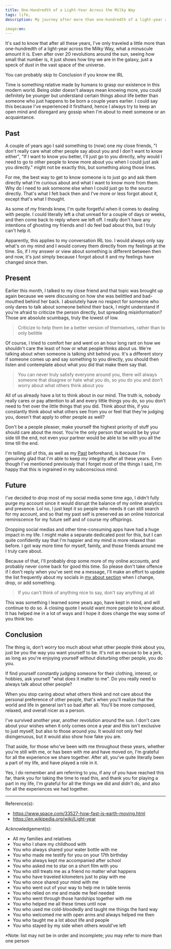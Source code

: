 ```yaml
---
title: One-Hundredth of a Light-Year Across the Milky Way
tags: life,
description: My journey after more than one-hundredth of a light-year across the Milky Way or over 20 revolutions around the sun

image:en:
---
```


It's sad to know that after all these years, I've only traveled a little more than one-hundredth of a light-year across the Milky Way, what a minuscule amount it is. Even after over 20 revolutions around the sun, seeing how small that number is, it just shows how tiny we are in the galaxy, just a speck of dust in the vast space of the universe.

<section class="info-box note">
You can probably skip to Conclusion if you know me IRL
</section>

Time is something relative made by humans to grasp our existence in this modern world. Being older doesn't always mean knowing more, you could definitely be younger but understand certain things about life better than someone who just happens to be born a couple years earlier. I could say this because I've experienced it firsthand, hence I always try to keep an open mind and disregard any gossip when I'm about to meet someone or an acquaintance.

## Past

A couple of years ago I said something to (now) one my close friends, "I don't really care what other people say about you and I don't want to know either", "If I want to know you better, I'll just go to you directly, why would I need to go to other people to know more about you when I could just ask you directly." might not be exactly this, but something along those lines.

For me, the best way to get to know someone is to just go and ask them directly what I'm curious about and what I want to know more from them. Why do I need to ask someone else when I could just go to the source directly. That's what I felt back then and I've more or less forgot about it, except that's what I thought.

As some of my friends knew, I'm quite forgetful when it comes to dealing with people. I could literally left a chat unread for a couple of days or weeks, and then come back to reply where we left off. I really don't have any intentions of ghosting my friends and I do feel bad about this, but I truly can't help it.

Apparently, this applies to my conversation IRL too. I would always only say what's on my mind and I would convey them directly from my feelings at the time. So, if I my answer or view about something is different between then and now, it's just simply because I forgot about it and my feelings have changed since then.

## Present

Earlier this month, I talked to my close friend and that topic was brought up again because we were discussing on how she was belittled and bad-mouthed behind her back. I absolutely have no respect for someone who only dares to talk about someone behind their back, I might understand if you're afraid to criticize the person directly, but spreading misinformation? Those are absolute scumbags, truly the lowest of low.

> Criticize to help them be a better version of themselves, rather than to only belittle

Of course, I tried to comfort her and went on an hour long rant on how we shouldn't care the least of how or what people thinks about us. We're talking about when someone is talking shit behind you. It's a different story if someone comes up and say something to you directly, you should then listen and contemplate about what you did that make them say that.

> You can never truly satisfy everyone around you, there will always someone that disagree or hate what you do, so you do you and don't worry about what others think about you

All of us already have a lot to think about in our mind. The truth is, nobody really cares or pay attention to all and every little things you do, so you don't need to fret over the little things that you did. Think about this, if you constantly think about what others see from you or feel that they're judging you, doesn't that apply to other people as well?

Don't be a people pleaser, make yourself the highest priority of stuff you should care about the most. You're the only person that would be by your side till the end, not even your partner would be able to be with you all the time till the end.

I'm telling all of this, as well as my [Past](/posts/one-hundredth-of-a-light-year-across-the-milky-way#past) beforehand, is because I'm genuinely glad that I'm able to keep my integrity after all these years. Even though I've mentioned previously that I forget most of the things I said, I'm happy that this is ingrained in my subconscious mind.

## Future

I've decided to drop most of my social media some time ago, I didn't fully purge my account since it would disrupt the balance of my online analytics and presence. Lol no, I just kept it so people who needs it can still search for my account, and so that my past self is preserved as an online historical reminiscence for my future self and of course my offsprings.

Dropping social medias and other time-consuming apps have had a huge impact in my life. I might make a separate dedicated post for this, but I can quite confidently say that I'm happier and my mind is more relaxed than before. I got way more time for myself, family, and those friends around me I truly care about.

Because of that, I'll probably drop some more of my online accounts, and probably never come back for good this time. So please don't take offence if I don't reply when you've sent me a message, I'll make an effort to update the list frequently about my socials in [my about section](/about/socials) when I change, drop, or add something.

> If you can't think of anything nice to say, don't say anything at all

This was something I learned some years ago, have kept in mind, and will continue to do so. A closing quote I would want more people to know about. It has helped me in a lot of ways and I hope it does change the way some of you think too.

## Conclusion

The thing is, don't worry too much about what other people think about you, just be you the way you want yourself to be. It's not an excuse to be a jerk, as long as you're enjoying yourself without disturbing other people, you do you.

If find yourself constantly judging someone for their clothing, interest, or hobbies, ask yourself "what does it matter to me". Do you really need to always talk about other people?

When you stop caring about what others think and not care about the personal preference of other people, that's when you'll realize that the world and life in general isn't so bad after all. You'll be more composed, relaxed, and overall nicer as a person.

I've survived another year, another revolution around the sun. I don't care about your wishes when it only comes once a year and this isn't exclusive to just myself, but also to those around you. It would not only feel disingenuous, but it would also show how fake you are.

That aside, for those who've been with me throughout these years, whether you're still with me, or has been with me and have moved on, I'm grateful for all the experience we share together. After all, you've quite literally been a part of my life, and have played a role in it.

Yes, I do remember and am referring to you, if any of you have reached this far, thank you for taking the time to read this, and thank you for playing a part in my life, I'm grateful for all the things we did and didn't do, and also for all the experiences we had together.

***
Reference(s):

- <https://www.space.com/33527-how-fast-is-earth-moving.html>
- <https://en.wikipedia.org/wiki/Light-year>

Acknowledgement(s):

- All my families and relatives
- You who I share my childhood with
- You who always shared your water bottle with me
- You who made me testify for you on your 17th birthday
- You who always kept me accompanied after school
- You who asked me to star on a short film with you
- You who still treats me as a friend no matter what happens
- You who have traveled kilometers just to play with me
- You who once shared your mind with me
- You who went out of your way to help me in table tennis
- You who relied on me and made me feel needed
- You who went through those hardships together with me
- You who helped me all these times until now
- You who used me cold-bloodedly and taught me things the hard way
- You who welcomed me with open arms and always helped me then
- You who taught me a lot about life and people
- You who stayed by my side when others would've left

\*Note: list may not be in order and incomplete; *you* may refer to more than one person
